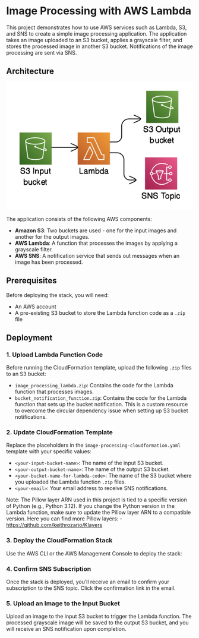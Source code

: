 # Image Processing with AWS Lambda

This project demonstrates how to use AWS services such as Lambda, S3, and SNS to create a simple image processing application. The application takes an image uploaded to an S3 bucket, applies a grayscale filter, and stores the processed image in another S3 bucket. Notifications of the image processing are sent via SNS.

## Architecture

![alt text](<S3 Input.png>)

The application consists of the following AWS components:

- **Amazon S3**: Two buckets are used - one for the input images and another for the output images.
- **AWS Lambda**: A function that processes the images by applying a grayscale filter.
- **AWS SNS**: A notification service that sends out messages when an image has been processed.

## Prerequisites

Before deploying the stack, you will need:

- An AWS account
- A pre-existing S3 bucket to store the Lambda function code as a `.zip` file

## Deployment

### 1. Upload Lambda Function Code

Before running the CloudFormation template, upload the following `.zip` files to an S3 bucket:

- `image_processing_lambda.zip`: Contains the code for the Lambda function that processes images.
- `bucket_notification_function.zip`: Contains the code for the Lambda function that sets up the bucket notification. This is a custom resource to overcome the circular dependency issue when setting up S3 bucket notifications.

### 2. Update CloudFormation Template

Replace the placeholders in the `image-processing-cloudformation.yaml` template with your specific values:

- `<your-input-bucket-name>`: The name of the input S3 bucket.
- `<your-output-bucket-name>`: The name of the output S3 bucket.
- `<your-bucket-name-for-lambda-code>`: The name of the S3 bucket where you uploaded the Lambda function `.zip` files.
- `<your-email>`: Your email address to receive SNS notifications.

Note: The Pillow layer ARN used in this project is tied to a specific version of Python (e.g., Python 3.12). If you change the Python version in the Lambda function, make sure to update the Pillow layer ARN to a compatible version. Here you can find more Pillow layers:
    - https://github.com/keithrozario/Klayers

### 3. Deploy the CloudFormation Stack

Use the AWS CLI or the AWS Management Console to deploy the stack:

### 4. Confirm SNS Subscription

Once the stack is deployed, you’ll receive an email to confirm your subscription to the SNS topic. Click the confirmation link in the email.

### 5. Upload an Image to the Input Bucket

Upload an image to the input S3 bucket to trigger the Lambda function. The processed grayscale image will be saved to the output S3 bucket, and you will receive an SNS notification upon completion.